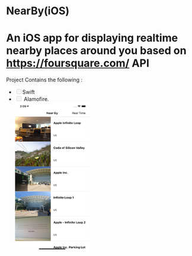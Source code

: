 # NearBy(iOS) 
# An iOS app for displaying realtime nearby places around you based on <href>https://foursquare.com/</href> API
 <p>Project Contains the following :</p> 
 <ul class="contains-task-list">
 <li class="task-list-item"><input type="checkbox" id="" disabled="" class="task-list-item-checkbox">Swift </li>
 <li class="task-list-item"><input type="checkbox" id="" disabled="" class="task-list-item-checkbox"> Alamofire.</li>
 
 <img src="https://github.com/abualgait/NearByApp/blob/master/ios_places.png" width="200" height="400" >
 

